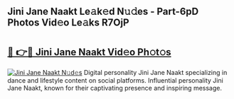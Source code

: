 ## Jini Jane Naakt Le𝚊k𝚎d N𝚞𝚍es - Part-6pD Photos Vid𝚎o Le𝚊ks R7OjP

# <h2><a href="http://fb52mrh.evod.top/?m=Jini+Jane+Naakt">🔗 👉🔴 Jini Jane Naakt Vid𝚎o Ph𝚘t𝚘s</a></h2>

[![Jini Jane Naakt N𝚞d𝚎s](https://i.imgur.com/8V9OHl7.gif)](http://fb52mrh.evod.top/?m=Jini+Jane+Naakt)
Digital personality Jini Jane Naakt specializing in dance and lifestyle content on social platforms. Influential personality Jini Jane Naakt, known for their captivating presence and inspiring message. 
